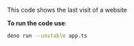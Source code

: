 This code shows the last visit of a website

**To run the code use**:
```sh
deno run --unstable app.ts
```
